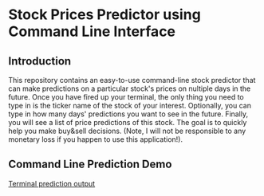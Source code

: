 # Stock Prices Predictor using Command Line Interface

## Introduction

This repository contains an easy-to-use command-line stock predictor that can make predictions on a particular stock's prices on nultiple days in the future. Once you have fired up your terminal, the only thing you need to type in is the ticker name of the stock of your interest. Optionally, you can type in how many days' predictions you want to see in the future. Finally, you will see a list of price predictions of this stock. The goal is to quickly help you make buy&sell decisions. (Note, I will not be responsible to any monetary loss if you happen to use this application!).

## Command Line Prediction Demo

[Terminal prediction output](https://user-images.githubusercontent.com/43501958/82501157-a6fd7380-9aa9-11ea-8a17-07f11cdf476d.JPG)

